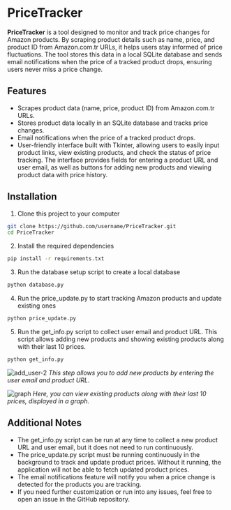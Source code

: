 # PriceTracker

**PriceTracker** is a tool designed to monitor and track price changes for Amazon products. By scraping product details such as name, price, and product ID from Amazon.com.tr URLs, it helps users stay informed of price fluctuations. The tool stores this data in a local SQLite database and sends email notifications when the price of a tracked product drops, ensuring users never miss a price change.


## Features

- Scrapes product data (name, price, product ID) from Amazon.com.tr URLs.
- Stores product data locally in an SQLite database and tracks price changes.
- Email notifications when the price of a tracked product drops.
- User-friendly interface built with Tkinter, allowing users to easily input product links, view existing products, and check the status of price tracking. The interface provides fields for entering a product URL and user email, as well as buttons for adding new products and viewing product data with price history.


## Installation

1. Clone this project to your computer
```bash
git clone https://github.com/username/PriceTracker.git
cd PriceTracker
```

2. Install the required dependencies
```bash
pip install -r requirements.txt
```

3. Run the database setup script to create a local database
```bash
python database.py
```

4. Run the price_update.py to start tracking Amazon products and update existing ones
```bash
python price_update.py
```

5. Run the get_info.py script to collect user email and product URL. This script allows adding new products and showing existing products along with their last 10 prices.
```bash
python get_info.py
```

![add_user-2](https://github.com/user-attachments/assets/d5015f55-f3e4-4e8c-b90d-d551a8f16d64)
*This step allows you to add new products by entering the user email and product URL.*

![graph](https://github.com/user-attachments/assets/47414be3-e82c-499d-837a-595ff34c79dc)
*Here, you can view existing products along with their last 10 prices, displayed in a graph.*


## Additional Notes
* The get_info.py script can be run at any time to collect a new product URL and user email, but it does not need to run continuously.
* The price_update.py script must be running continuously in the background to track and update product prices. Without it running, the application will not be able to fetch updated product prices.
* The email notifications feature will notify you when a price change is detected for the products you are tracking.
* If you need further customization or run into any issues, feel free to open an issue in the GitHub repository.